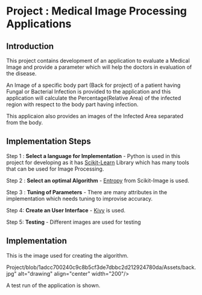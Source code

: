 # <!-- BLOG-POST-LIST:START  -->Project : Medical Image Processing Applications<!-- BLOG-POST-LIST:END  --> 

## **Introduction** 

This project contains development of an application to evaluate a Medical Image and provide a parameter which will help the doctors in evaluation of the disease.

An Image of a specific body part (Back for project) of a patient having Fungal or Bacterial Infection is provided to the application and this application will calculate the Percentage(Relative Area) of the infected region with respect to the body part having infection.

This applicaion also provides an images of the Infected Area separated from the body.

## **Implementation Steps** 

Step 1 : **Select a language for Implementation** - Python is used in this project for developing as it has [Scikit-Learn](https://scikit-learn.org/stable/) Library which has many tools that can be used for Image Processing.

Step 2 : **Select an optimal Algorithm** - [Entropy](https://scikit-image.org/docs/dev/auto_examples/filters/plot_entropy.html) from Scikit-Image is used.

Step 3 : **Tuning of Parameters** - There are many attributes in the implementation which needs tuning to improvise accuracy.

Step 4: **Create an User Interface** - [Kivy](https://kivy.org/#home) is used. 

Step 5: **Testing** -  Different images are used for testing 

## **Implementation** 

This is the image used for creating the algorithm.

Project/blob/1adcc700240c9c8b5cf3de7dbbc2d212924780da/Assets/back.jpg" alt="drawing" align="center" width="200"/>

A test run of the application is shown.






  

